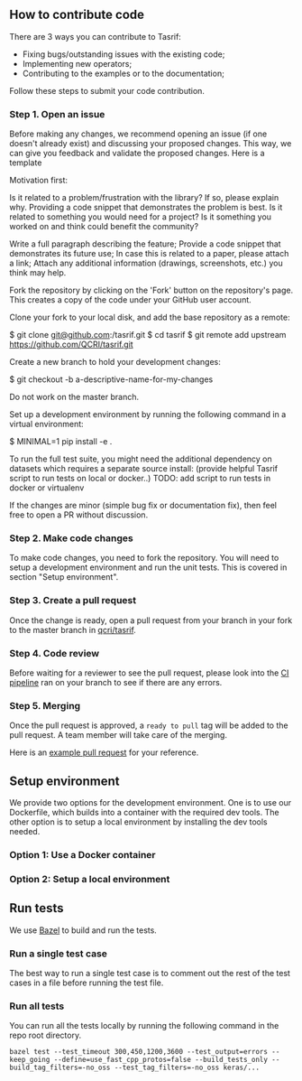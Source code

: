 ## How to contribute code

There are 3 ways you can contribute to Tasrif:
- Fixing bugs/outstanding issues with the existing code;
- Implementing new operators;
- Contributing to the examples or to the documentation;

Follow these steps to submit your code contribution.

### Step 1. Open an issue

Before making any changes, we recommend opening an issue (if one doesn't already
exist) and discussing your proposed changes. This way, we can give you feedback
and validate the proposed changes. Here is a template


Motivation first:

Is it related to a problem/frustration with the library? If so, please explain why. Providing a code snippet that demonstrates the problem is best.
Is it related to something you would need for a project?
Is it something you worked on and think could benefit the community?

Write a full paragraph describing the feature;
Provide a code snippet that demonstrates its future use;
In case this is related to a paper, please attach a link;
Attach any additional information (drawings, screenshots, etc.) you think may help.


Fork the repository by clicking on the 'Fork' button on the repository's page. This creates a copy of the code under your GitHub user account.

Clone your fork to your local disk, and add the base repository as a remote:

$ git clone git@github.com:<your Github handle>/tasrif.git
$ cd tasrif
$ git remote add upstream https://github.com/QCRI/tasrif.git

Create a new branch to hold your development changes:

$ git checkout -b a-descriptive-name-for-my-changes

Do not work on the master branch.

Set up a development environment by running the following command in a virtual environment:

$ MINIMAL=1 pip install -e .

To run the full test suite, you might need the additional dependency on datasets which requires a separate source install: (provide helpful Tasrif script to run tests on local or docker..)
TODO: add script to run tests in docker or virtualenv


If the changes are minor (simple bug fix or documentation fix), then feel free
to open a PR without discussion.




### Step 2. Make code changes

To make code changes, you need to fork the repository. You will need to setup a
development environment and run the unit tests. This is covered in section
"Setup environment".

### Step 3. Create a pull request

Once the change is ready, open a pull request from your branch in your fork to
the master branch in [qcri/tasrif](https://github.com/qcri/tasrif).

### Step 4. Code review

Before waiting for a reviewer to see the pull request, please look into the [CI pipeline](https://github.com/qcrisw/tasrif/actions) ran on your branch to see if there are any errors.

### Step 5. Merging

Once the pull request is approved, a `ready to pull` tag will be added to the
pull request. A team member will take care of the merging.

Here is an [example pull request](https://github.com/qcri/tasrif/pull/5)
for your reference.

## Setup environment

We provide two options for the development environment. One is to use our
Dockerfile, which builds into a container with the required dev tools. The other option is
to setup a local environment by installing the dev tools needed.

### Option 1: Use a Docker container


### Option 2: Setup a local environment


## Run tests

We use [Bazel](https://bazel.build/) to build and run the tests.


### Run a single test case

The best way to run a single test case is to comment out the rest of the test
cases in a file before running the test file.

### Run all tests

You can run all the tests locally by running the following command in the repo
root directory.

```
bazel test --test_timeout 300,450,1200,3600 --test_output=errors --keep_going --define=use_fast_cpp_protos=false --build_tests_only --build_tag_filters=-no_oss --test_tag_filters=-no_oss keras/...
```
